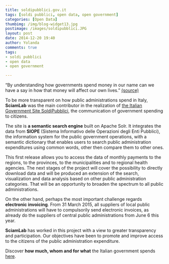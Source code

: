 ```yaml
---
title: soldipubblici.gov.it
tags: [soldi pubblici, open data, open government]
categories: [Open Data]
thumbimg: /img/blog-widget13.jpg
postimage: /images/soldipubblici.JPG
layout: post
date: 2014-12-20 19:40
author: Yolanda
comments: true
tags:
- soldi pubblici
- open data
- open government

---
```


“By understanding how governments spend money in our name can we have a say in how that money will affect our own lives.” [(source)](https://openspending.org/)

To be more transparent on how public administrations spend in Italy, **SciamLab** was the main contributor in the realization of [the Italian Government Site SoldiPubblici](http://soldipubblici.gov.it), the communication of government spending to citizens.

The site is **a semantic search engine** built on Apache Solr. It integrates the data from **SIOPE** (Sistema Informativo delle Operazioni degli Enti Pubblici), the information system for the public government operations, with a semantic dictionary that enables users to search public administration expenditures using common words, other then compare them to other ones.

This first release allows you to access the data of monthly payments to the regions, to the provinces, to the municipalities and to regional health agencies. 
The next stages of the project will cover the possibility to directly download data and will be produced an extension of the search, visualization and data analysis based on other public administration categories. That will be an opportunity to broaden the spectrum to all public administrations.

On the other hand, perhaps the most important challenge regards **electronic invoicing**. From 31 March 2015, all suppliers of local public administrations will have to compulsorily send electronic invoices, as already do the suppliers of central public administrations from June 6 this year.

**SciamLab** has worked in this project with a view to greater transparency and participation. Our objectives have been to promote and improve access to the citizens of the public administration expenditure.

Discover **how much, whom and for what** the Italian government spends [here](http://soldipubblici.gov.it).
